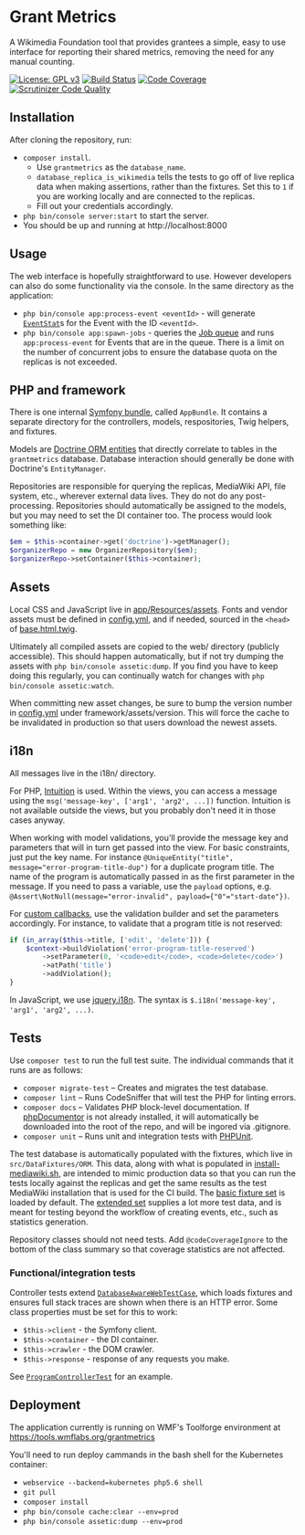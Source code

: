 Grant Metrics
=============

A Wikimedia Foundation tool that provides grantees a simple, easy to use interface for reporting their shared metrics, removing the need for any manual counting.

[![License: GPL v3](https://img.shields.io/badge/License-GPL%20v3-blue.svg)](https://www.gnu.org/licenses/gpl-3.0)
[![Build Status](https://scrutinizer-ci.com/g/wikimedia/grantmetrics/badges/build.png?b=master)](https://scrutinizer-ci.com/g/wikimedia/grantmetrics/build-status/master)
[![Code Coverage](https://scrutinizer-ci.com/g/wikimedia/grantmetrics/badges/coverage.png?b=master)](https://scrutinizer-ci.com/g/wikimedia/grantmetrics/?branch=master)
[![Scrutinizer Code Quality](https://scrutinizer-ci.com/g/wikimedia/grantmetrics/badges/quality-score.png?b=master)](https://scrutinizer-ci.com/g/wikimedia/grantmetrics/?branch=master)

## Installation

After cloning the repository, run:

* `composer install`.
    * Use `grantmetrics` as the `database_name`.
    * `database_replica_is_wikimedia` tells the tests to go off of live replica data when making assertions, rather than the fixtures. Set this to `1` if you are working locally and are connected to the replicas.
    * Fill out your credentials accordingly.
* `php bin/console server:start` to start the server.
* You should be up and running at http://localhost:8000

## Usage

The web interface is hopefully straightforward to use. However developers can also do some functionality via the console. In the same directory as the application:

* `php bin/console app:process-event <eventId>` - will generate [`EventStat`](https://github.com/wikimedia/grantmetrics/blob/master/src/AppBundle/Model/EventStat.php)s for the Event with the ID `<eventId>`.
* `php bin/console app:spawn-jobs` - queries the [Job queue](https://github.com/wikimedia/grantmetrics/blob/master/src/AppBundle/Model/Job.php) and runs `app:process-event` for Events that are in the queue. There is a limit on the number of concurrent jobs to ensure the database quota on the replicas is not exceeded.

## PHP and framework

There is one internal [Symfony bundle](https://symfony.com/doc/current/bundles.html), called `AppBundle`. It contains a separate directory for the controllers, models, respositories, Twig helpers, and fixtures.

Models are [Doctrine ORM entities](http://docs.doctrine-project.org/projects/doctrine-orm/en/latest/reference/working-with-objects.html) that directly correlate to tables in the `grantmetrics` database. Database interaction should generally be done with Doctrine's `EntityManager`.

Repositories are responsible for querying the replicas, MediaWiki API, file system, etc., wherever external data lives. They do not do any post-processing. Repositories should automatically be assigned to the models, but you may need to set the DI container too. The process would look something like:

```php
$em = $this->container->get('doctrine')->getManager();
$organizerRepo = new OrganizerRepository($em);
$organizerRepo->setContainer($this->container);
```

## Assets

Local CSS and JavaScript live in [app/Resources/assets](https://github.com/wikimedia/grantmetrics/tree/master/app/Resources/assets). Fonts and vendor assets must be defined in [config.yml](https://github.com/wikimedia/grantmetrics/blob/master/app/config/config.yml#L44), and if needed, sourced in the `<head>` of [base.html.twig](https://github.com/wikimedia/grantmetrics/blob/master/app/Resources/views/base.html.twig).

Ultimately all compiled assets are copied to the web/ directory (publicly accessible). This should happen automatically, but if not try dumping the assets with `php bin/console assetic:dump`. If you find you have to keep doing this regularly, you can continually watch for changes with `php bin/console assetic:watch`.

When committing new asset changes, be sure to bump the version number in [config.yml](https://github.com/wikimedia/grantmetrics/blob/master/app/config/config.yml) under framework/assets/version. This will force the cache to be invalidated in production so that users download the newest assets.

## i18n

All messages live in the i18n/ directory.

For PHP, [Intuition](https://packagist.org/packages/krinkle/intuition) is used. Within the views, you can access a message using the `msg('message-key', ['arg1', 'arg2', ...])` function. Intuition is not available outside the views, but you probably don't need it in those cases anyway.

When working with model validations, you'll provide the message key and parameters that will in turn get passed into the view. For basic constraints, just put the key name. For instance `@UniqueEntity("title", message="error-program-title-dup")` for a duplicate program title. The name of the program is automatically passed in as the first parameter in the message. If you need to pass a variable, use the `payload` options, e.g. `@Assert\NotNull(message="error-invalid", payload={"0"="start-date"})`.

For [custom callbacks](https://symfony.com/doc/current/reference/constraints/Callback.html), use the validation builder and set the parameters accordingly. For instance, to validate that a program title is not reserved:

```php
if (in_array($this->title, ['edit', 'delete'])) {
    $context->buildViolation('error-program-title-reserved')
        ->setParameter(0, '<code>edit</code>, <code>delete</code>')
        ->atPath('title')
        ->addViolation();
}
```

In JavaScript, we use [jquery.i18n](https://github.com/wikimedia/jquery.i18n). The syntax is `$.i18n('message-key', 'arg1', 'arg2', ...)`.

## Tests

Use `composer test` to run the full test suite. The individual commands that it runs are as follows:

* `composer migrate-test` – Creates and migrates the test database.
* `composer lint` – Runs CodeSniffer that will test the PHP for linting errors.
* `composer docs` – Validates PHP block-level documentation. If [phpDocumentor](https://www.phpdoc.org/) is not already installed, it will automatically be downloaded into the root of the repo, and will be ingored via .gitignore.
* `composer unit` – Runs unit and integration tests with [PHPUnit](https://phpunit.de/).

The test database is automatically populated with the fixtures, which live in `src/DataFixtures/ORM`. This data, along with what is populated in [install-mediawiki.sh](https://github.com/wikimedia/grantmetrics/blob/master/build/ci/install-mediawiki.sh), are intended to mimic production data so that you can run the tests locally against the replicas and get the same results as the test MediaWiki installation that is used for the CI build. The [basic fixture set](https://github.com/wikimedia/grantmetrics/blob/master/src/AppBundle/DataFixtures/ORM/basic.yml) is loaded by default. The [extended set](https://github.com/wikimedia/grantmetrics/blob/master/src/AppBundle/DataFixtures/ORM/extended.yml) supplies a lot more test data, and is meant for testing beyond the workflow of creating events, etc., such as statistics generation.

Repository classes should not need tests. Add `@codeCoverageIgnore` to the bottom of the class summary so that coverage statistics are not affected.

### Functional/integration tests

Controller tests extend [`DatabaseAwareWebTestCase`](https://github.com/wikimedia/grantmetrics/blob/master/tests/AppBundle/Controller/DatabaseAwareWebTestCase.php), which loads fixtures and ensures full stack traces are shown when there is an HTTP error. Some class properties must be set for this to work:

* `$this->client` - the Symfony client.
* `$this->container` - the DI container.
* `$this->crawler` - the DOM crawler.
* `$this->response` - response of any requests you make.

See [`ProgramControllerTest`](https://github.com/wikimedia/grantmetrics/blob/master/tests/AppBundle/Controller/ProgramControllerTest.php) for an example.

## Deployment

The application currently is running on WMF's Toolforge environment at https://tools.wmflabs.org/grantmetrics

You'll need to run deploy cammands in the bash shell for the Kubernetes container:

* `webservice --backend=kubernetes php5.6 shell`
* `git pull`
* `composer install`
* `php bin/console cache:clear --env=prod`
* `php bin/console assetic:dump --env=prod`

